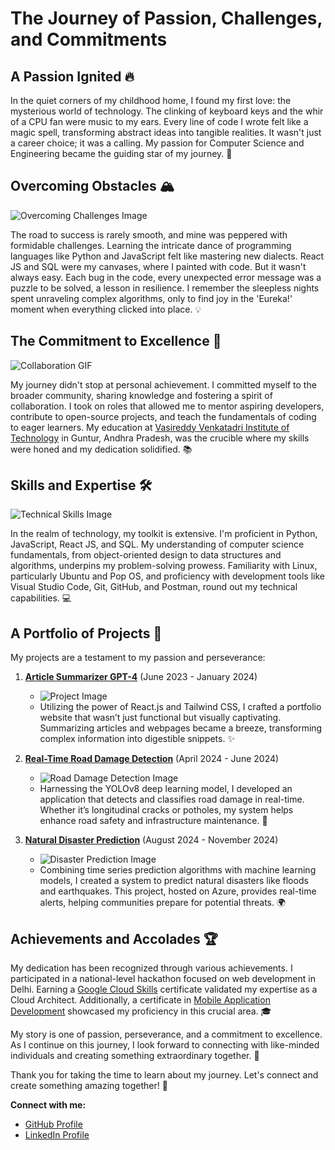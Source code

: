 # The Journey of Passion, Challenges, and Commitments

## **A Passion Ignited** 🔥

In the quiet corners of my childhood home, I found my first love: the mysterious world of technology. The clinking of keyboard keys and the whir of a CPU fan were music to my ears. Every line of code I wrote felt like a magic spell, transforming abstract ideas into tangible realities. It wasn't just a career choice; it was a calling. My passion for Computer Science and Engineering became the guiding star of my journey. 🌟

## **Overcoming Obstacles** 🏔️

![Overcoming Challenges Image](https://media1.giphy.com/media/2X9KCY4LGV9ok/giphy.gif?cid=6c09b952mv74ifyr1z4mav0a18gf2lza80qngu3u8xrrfvpy&ep=v1_gifs_search&rid=giphy.gif&ct=g)

The road to success is rarely smooth, and mine was peppered with formidable challenges. Learning the intricate dance of programming languages like Python and JavaScript felt like mastering new dialects. React JS and SQL were my canvases, where I painted with code. But it wasn't always easy. Each bug in the code, every unexpected error message was a puzzle to be solved, a lesson in resilience. I remember the sleepless nights spent unraveling complex algorithms, only to find joy in the 'Eureka!' moment when everything clicked into place. 💡

## **The Commitment to Excellence** 🎯

![Collaboration GIF](https://media.giphy.com/media/l0MYt5jPR6QX5pnqM/giphy.gif)

My journey didn't stop at personal achievement. I committed myself to the broader community, sharing knowledge and fostering a spirit of collaboration. I took on roles that allowed me to mentor aspiring developers, contribute to open-source projects, and teach the fundamentals of coding to eager learners. My education at [Vasireddy Venkatadri Institute of Technology](https://www.vvitguntur.com/) in Guntur, Andhra Pradesh, was the crucible where my skills were honed and my dedication solidified. 📚

## **Skills and Expertise** 🛠️

![Technical Skills Image](https://media.giphy.com/media/xT9IgzoKnwFNmISR8I/giphy.gif)

In the realm of technology, my toolkit is extensive. I'm proficient in Python, JavaScript, React JS, and SQL. My understanding of computer science fundamentals, from object-oriented design to data structures and algorithms, underpins my problem-solving prowess. Familiarity with Linux, particularly Ubuntu and Pop OS, and proficiency with development tools like Visual Studio Code, Git, GitHub, and Postman, round out my technical capabilities. 💻

## **A Portfolio of Projects** 🚀

My projects are a testament to my passion and perseverance:

1. **[Article Summarizer GPT-4](https://github.com/PREMSAITEJA/ArticleSummarize)** (June 2023 - January 2024)
   - ![Project Image](https://upload.wikimedia.org/wikipedia/commons/thumb/f/f1/Newspaper_-_Idil_Keysan_-_Wikimedia_Giphy_stickers_2019.gif/1024px-Newspaper_-_Idil_Keysan_-_Wikimedia_Giphy_stickers_2019.gif)
   - Utilizing the power of React.js and Tailwind CSS, I crafted a portfolio website that wasn’t just functional but visually captivating. Summarizing articles and webpages became a breeze, transforming complex information into digestible snippets. ✨

2. **[Real-Time Road Damage Detection](https://github.com/PREMSAITEJA/RoadDamageDetection)** (April 2024 - June 2024)
   - ![Road Damage Detection Image](https://media4.giphy.com/media/v1.Y2lkPTc5MGI3NjExOHdhY3Z3dGpnMTgyZDd4dTNqZTRwa3owYXJkMHI3ODV2a3V1OGcxeiZlcD12MV9pbnRlcm5hbF9naWZfYnlfaWQmY3Q9Zw/PY0Vfk0a0lyVfnJour/giphy.gif)
   - Harnessing the YOLOv8 deep learning model, I developed an application that detects and classifies road damage in real-time. Whether it’s longitudinal cracks or potholes, my system helps enhance road safety and infrastructure maintenance. 🚧

3. **[Natural Disaster Prediction](https://github.com/PREMSAITEJA/NaturalDisasterPredict)** (August 2024 - November 2024)
   - ![Disaster Prediction Image](https://blogger.googleusercontent.com/img/b/R29vZ2xl/AVvXsEgH4h-E0m8EJRz6SKyeDrw7KzWG3pyPFBQl_jUr9asQcqEarNndBcdaMigbhS1Qv1FKlZBkZIGrGD5iwz64bUmsDoN9ZFjxct7tHLSgSSu_ZjMSldxmqGueDBUrb0KpwGaE13Jp/s400/Chris_0910_930pm_watervapor.gif)
   - Combining time series prediction algorithms with machine learning models, I created a system to predict natural disasters like floods and earthquakes. This project, hosted on Azure, provides real-time alerts, helping communities prepare for potential threats. 🌍

## **Achievements and Accolades** 🏆

My dedication has been recognized through various achievements. I participated in a national-level hackathon focused on web development in Delhi. Earning a [Google Cloud Skills](https://www.cloudskills.io/) certificate validated my expertise as a Cloud Architect. Additionally, a certificate in [Mobile Application Development](https://www.coursera.org/specializations/mobile-application-development) showcased my proficiency in this crucial area. 🎓

My story is one of passion, perseverance, and a commitment to excellence. As I continue on this journey, I look forward to connecting with like-minded individuals and creating something extraordinary together. 🤝

Thank you for taking the time to learn about my journey. Let's connect and create something amazing together! 🌟

**Connect with me:**
- [GitHub Profile](https://github.com/PREMSAITEJA)
- [LinkedIn Profile](https://www.linkedin.com/in/thulva-pram-sai-teja-51b0ab244/)
